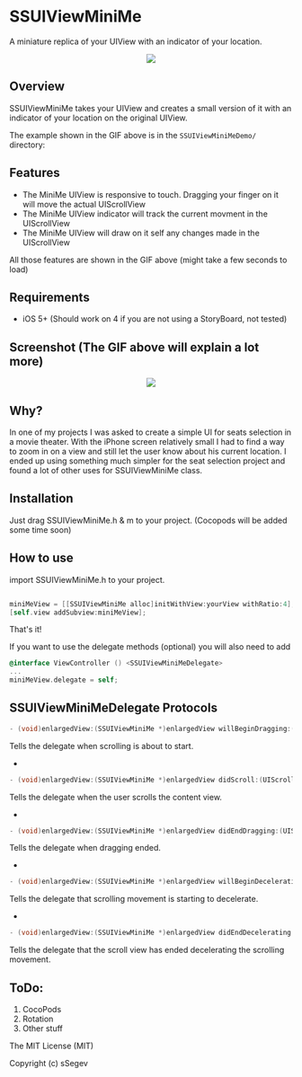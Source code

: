 SSUIViewMiniMe
==============

A miniature replica of your UIView with an indicator of your location.

<p align="center">
  <img src="https://f.cloud.github.com/assets/3911009/1750211/28086d6a-657b-11e3-9b9b-352c350ea7a3.gif">
</p>

Overview
--------
SSUIViewMiniMe takes your UIView and creates a small version of it with an indicator of your location on the original UIView.

The example shown in the GIF above is in the `SSUIViewMiniMeDemo/` directory:

Features
--------
- The MiniMe UIView is responsive to touch. Dragging your finger on it will move the actual UIScrollView
- The MiniMe UIView indicator will track the current movment in the UIScrollView
- The MiniMe UIView will draw on it self any changes made in the UIScrollView

All those features are shown in the GIF above (might take a few seconds to load)

Requirements
------------
- iOS 5+ (Should work on 4 if you are not using a StoryBoard, not tested)

Screenshot (The GIF above will explain a lot more)
-----------
<p align="center">
<img src="https://f.cloud.github.com/assets/3911009/1750212/280acf4c-657b-11e3-9efb-b9ec8ce3f113.png">
</p>

Why?
---
In one of my projects I was asked to create a simple UI for seats selection in a movie theater. 
With the iPhone screen relatively small I had to find a way to zoom in on a view and still let the user know about his 
current location. I ended up using something much simpler for the seat selection project and found a lot of other uses for SSUIViewMiniMe class.

Installation
------------
Just drag SSUIViewMiniMe.h & m to your project. (Cocopods will be added some time soon)

How to use
----------
import SSUIViewMiniMe.h to your project.

```Objective-C

miniMeView = [[SSUIViewMiniMe alloc]initWithView:yourView withRatio:4]; // ratio is the size of the miniMe view you want to create. UIView size \ ratio = UIViewMiniMe size
[self.view addSubview:miniMeView];
```
That's it!

If you want to use the delegate methods (optional) you will also need to add
```Objective-C
@interface ViewController () <SSUIViewMiniMeDelegate>
...
miniMeView.delegate = self;
```

SSUIViewMiniMeDelegate Protocols
-

```Objective-C
- (void)enlargedView:(SSUIViewMiniMe *)enlargedView willBeginDragging:(UIScrollView *)scrollView;
```
Tells the delegate when scrolling is about to start.

-

```Objective-C
- (void)enlargedView:(SSUIViewMiniMe *)enlargedView didScroll:(UIScrollView *)scrollView;
```
Tells the delegate when the user scrolls the content view.

-

```Objective-C
- (void)enlargedView:(SSUIViewMiniMe *)enlargedView didEndDragging:(UIScrollView *)scrollView;
```
Tells the delegate when dragging ended.


-

```Objective-C
- (void)enlargedView:(SSUIViewMiniMe *)enlargedView willBeginDecelerating:(UIScrollView *)scrollView;
```

Tells the delegate that scrolling movement is starting to decelerate.

-

```Objective-C
- (void)enlargedView:(SSUIViewMiniMe *)enlargedView didEndDecelerating:(UIScrollView *)scrollView;
```
Tells the delegate that the scroll view has ended decelerating the scrolling movement.


ToDo:
-----
1. CocoPods
2. Rotation
3. Other stuff

The MIT License (MIT)

Copyright (c) sSegev

